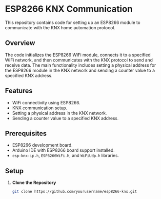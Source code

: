 # ESP8266 KNX Communication

This repository contains code for setting up an ESP8266 module to communicate with the KNX home automation protocol.

## Overview

The code initializes the ESP8266 WiFi module, connects it to a specified WiFi network, and then communicates with the KNX protocol to send and receive data. The main functionality includes setting a physical address for the ESP8266 module in the KNX network and sending a counter value to a specified KNX address.

## Features

- WiFi connectivity using ESP8266.
- KNX communication setup.
- Setting a physical address in the KNX network.
- Sending a counter value to a specified KNX address.

## Prerequisites

- ESP8266 development board.
- Arduino IDE with ESP8266 board support installed.
- `esp-knx-ip.h`, `ESP8266WiFi.h`, and `WiFiUdp.h` libraries.

## Setup

1. **Clone the Repository**
   
   ```bash
   git clone https://github.com/yourusername/esp8266-knx.git

